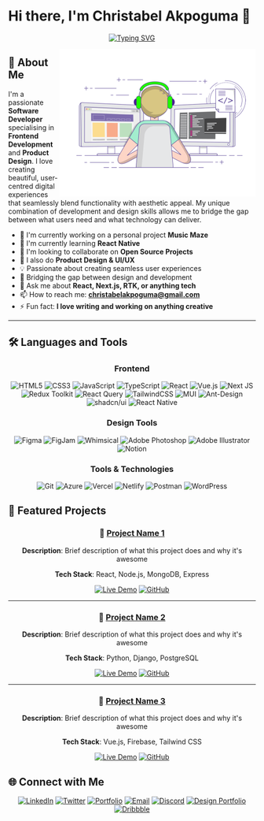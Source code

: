 # Hi there, I'm Christabel Akpoguma 👋

<div align="center">
  
[![Typing SVG](https://readme-typing-svg.herokuapp.com?font=Fira+Code&weight=500&size=30&pause=1000&color=36BCF7&center=true&vCenter=true&width=600&lines=Full+Stack+Developer;Open+Source+Enthusiast;Always+Learning+New+Things;Building+Amazing+Projects)](https://git.io/typing-svg)

</div>

<img align="right" alt="Coding" width="400" src="https://raw.githubusercontent.com/devSouvik/devSouvik/master/gif3.gif">

## 🚀 About Me
I'm a passionate **Software Developer** specialising in **Frontend Development** and **Product Design**. I love creating beautiful, user-centred digital experiences that seamlessly blend functionality with aesthetic appeal. My unique combination of development and design skills allows me to bridge the gap between what users need and what technology can deliver.

- 🔭 I'm currently working on a personal project **Music Maze**
- 🌱 I'm currently learning **React Native**
- 👯 I'm looking to collaborate on **Open Source Projects**
- 🎨 I also do **Product Design & UI/UX**
- 💡 Passionate about creating seamless user experiences
- 🔄 Bridging the gap between design and development
- 💬 Ask me about **React, Next.js, RTK, or anything tech**
- 📫 How to reach me: **christabelakpoguma@gmail.com**
- ⚡ Fun fact: **I love writing and working on anything creative**

---

## 🛠️ Languages and Tools

<div align="center">

### Frontend
![HTML5](https://img.shields.io/badge/html5-%23E34F26.svg?style=for-the-badge&logo=html5&logoColor=white)
![CSS3](https://img.shields.io/badge/css3-%231572B6.svg?style=for-the-badge&logo=css3&logoColor=white)
![JavaScript](https://img.shields.io/badge/javascript-%23323330.svg?style=for-the-badge&logo=javascript&logoColor=%23F7DF1E)
![TypeScript](https://img.shields.io/badge/typescript-%23007ACC.svg?style=for-the-badge&logo=typescript&logoColor=white)
![React](https://img.shields.io/badge/react-%2320232a.svg?style=for-the-badge&logo=react&logoColor=%2361DAFB)
![Vue.js](https://img.shields.io/badge/vuejs-%2335495e.svg?style=for-the-badge&logo=vuedotjs&logoColor=%234FC08D)
![Next JS](https://img.shields.io/badge/Next-black?style=for-the-badge&logo=next.js&logoColor=white)
![Redux Toolkit](https://img.shields.io/badge/redux%20toolkit-%23593d88.svg?style=for-the-badge&logo=redux&logoColor=white)
![React Query](https://img.shields.io/badge/-React%20Query-FF4154?style=for-the-badge&logo=react%20query&logoColor=white)
![TailwindCSS](https://img.shields.io/badge/tailwindcss-%2338B2AC.svg?style=for-the-badge&logo=tailwind-css&logoColor=white)
![MUI](https://img.shields.io/badge/MUI-%230081CB.svg?style=for-the-badge&logo=mui&logoColor=white)
![Ant-Design](https://img.shields.io/badge/-AntDesign-%230170FE?style=for-the-badge&logo=ant-design&logoColor=white)
![shadcn/ui](https://img.shields.io/badge/shadcn%2Fui-000000?style=for-the-badge&logo=shadcnui&logoColor=white)
![React Native](https://img.shields.io/badge/react_native-%2320232a.svg?style=for-the-badge&logo=react&logoColor=%2361DAFB)

### Design Tools
![Figma](https://img.shields.io/badge/figma-%23F24E1E.svg?style=for-the-badge&logo=figma&logoColor=white)
![FigJam](https://img.shields.io/badge/figjam-%23F24E1E.svg?style=for-the-badge&logo=figma&logoColor=white)
![Whimsical](https://img.shields.io/badge/Whimsical-%23FFBB00.svg?style=for-the-badge&logo=whimsical&logoColor=black)
![Adobe Photoshop](https://img.shields.io/badge/adobe%20photoshop-%2331A8FF.svg?style=for-the-badge&logo=adobe%20photoshop&logoColor=white)
![Adobe Illustrator](https://img.shields.io/badge/adobe%20illustrator-%23FF9A00.svg?style=for-the-badge&logo=adobe%20illustrator&logoColor=white)
![Notion](https://img.shields.io/badge/Notion-%23000000.svg?style=for-the-badge&logo=notion&logoColor=white)

### Tools & Technologies
![Git](https://img.shields.io/badge/git-%23F05033.svg?style=for-the-badge&logo=git&logoColor=white)
![Azure](https://img.shields.io/badge/azure-%230072C6.svg?style=for-the-badge&logo=microsoftazure&logoColor=white)
![Vercel](https://img.shields.io/badge/vercel-%23000000.svg?style=for-the-badge&logo=vercel&logoColor=white)
![Netlify](https://img.shields.io/badge/netlify-%23000000.svg?style=for-the-badge&logo=netlify&logoColor=#00C7B7)
![Postman](https://img.shields.io/badge/Postman-FF6C37?style=for-the-badge&logo=postman&logoColor=white)
![WordPress](https://img.shields.io/badge/WordPress-%23117AC9.svg?style=for-the-badge&logo=WordPress&logoColor=white)


</div>

## 🚀 Featured Projects

<div align="center">

### 🌟 [Project Name 1](https://github.com/yourusername/project1)
**Description**: Brief description of what this project does and why it's awesome
  
**Tech Stack**: React, Node.js, MongoDB, Express

[![Live Demo](https://img.shields.io/badge/Live%20Demo-FF5722?style=for-the-badge&logo=google-chrome&logoColor=white)](https://your-project-demo.com)
[![GitHub](https://img.shields.io/badge/GitHub-181717?style=for-the-badge&logo=github&logoColor=white)](https://github.com/yourusername/project1)

---

### 🌟 [Project Name 2](https://github.com/yourusername/project2)
**Description**: Brief description of what this project does and why it's awesome
  
**Tech Stack**: Python, Django, PostgreSQL

[![Live Demo](https://img.shields.io/badge/Live%20Demo-FF5722?style=for-the-badge&logo=google-chrome&logoColor=white)](https://your-project-demo.com)
[![GitHub](https://img.shields.io/badge/GitHub-181717?style=for-the-badge&logo=github&logoColor=white)](https://github.com/yourusername/project2)

---

### 🌟 [Project Name 3](https://github.com/yourusername/project3)
**Description**: Brief description of what this project does and why it's awesome
  
**Tech Stack**: Vue.js, Firebase, Tailwind CSS

[![Live Demo](https://img.shields.io/badge/Live%20Demo-FF5722?style=for-the-badge&logo=google-chrome&logoColor=white)](https://your-project-demo.com)
[![GitHub](https://img.shields.io/badge/GitHub-181717?style=for-the-badge&logo=github&logoColor=white)](https://github.com/yourusername/project3)

</div>


## 🌐 Connect with Me

<div align="center">

[![LinkedIn](https://img.shields.io/badge/LinkedIn-0077B5?style=for-the-badge&logo=linkedin&logoColor=white)](https://linkedin.com/in/yourprofile)
[![Twitter](https://img.shields.io/badge/Twitter-1DA1F2?style=for-the-badge&logo=twitter&logoColor=white)](https://twitter.com/yourhandle)
[![Portfolio](https://img.shields.io/badge/Portfolio-FF5722?style=for-the-badge&logo=google-chrome&logoColor=white)](https://yourportfolio.com)
[![Email](https://img.shields.io/badge/Email-D14836?style=for-the-badge&logo=gmail&logoColor=white)](mailto:your.email@example.com)
[![Discord](https://img.shields.io/badge/Discord-7289DA?style=for-the-badge&logo=discord&logoColor=white)](https://discord.gg/yourdiscord)
[![Design Portfolio](https://img.shields.io/badge/Design%20Portfolio-FF6B6B?style=for-the-badge&logo=behance&logoColor=white)](https://yourdesignportfolio.com)
[![Dribbble](https://img.shields.io/badge/Dribbble-EA4C89?style=for-the-badge&logo=dribbble&logoColor=white)](https://dribbble.com/yourusername)

</div>

